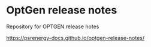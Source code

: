 # OptGen release notes
Repository for OPTGEN release notes

https://psrenergy-docs.github.io/optgen-release-notes/
